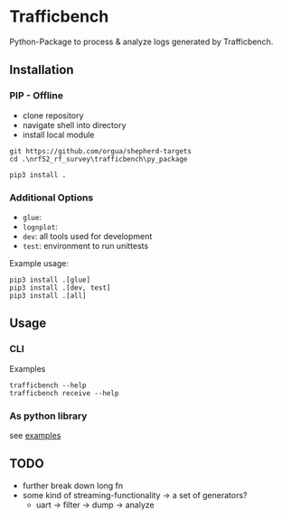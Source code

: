 # Trafficbench

Python-Package to process & analyze logs generated by Trafficbench.

## Installation

### PIP - Offline

- clone repository
- navigate shell into directory
- install local module

```shell
git https://github.com/orgua/shepherd-targets
cd .\nrf52_rf_survey\trafficbench\py_package

pip3 install .
```

### Additional Options

- `glue`:
- `lognplot`:
- `dev`: all tools used for development
- `test`: environment to run unittests

Example usage:

```shell
pip3 install .[glue]
pip3 install .[dev, test]
pip3 install .[all]
```

## Usage

### CLI

Examples

```shell
trafficbench --help
trafficbench receive --help
```

### As python library

see [examples](./examples)

## TODO

- further break down long fn
- some kind of streaming-functionality -> a set of generators?
  - uart -> filter -> dump -> analyze

